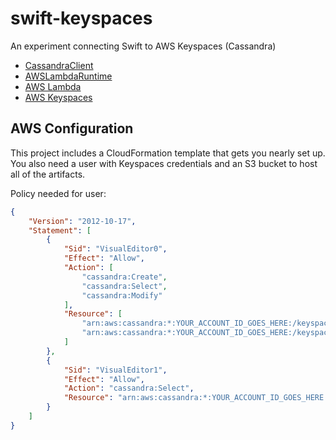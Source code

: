 # swift-keyspaces

An experiment connecting Swift to AWS Keyspaces (Cassandra)

- [CassandraClient](https://github.com/apple/swift-cassandra-client)
- [AWSLambdaRuntime](https://github.com/swift-server/swift-aws-lambda-runtime)
- [AWS Lambda](https://aws.amazon.com/lambda/)
- [AWS Keyspaces](https://aws.amazon.com/keyspaces/)

## AWS Configuration

This project includes a CloudFormation template that gets you nearly set up. You also need a user with Keyspaces credentials and an S3 bucket to host all of the artifacts.

Policy needed for user:

```json
{
    "Version": "2012-10-17",
    "Statement": [
        {
            "Sid": "VisualEditor0",
            "Effect": "Allow",
            "Action": [
                "cassandra:Create",
                "cassandra:Select",
                "cassandra:Modify"
            ],
            "Resource": [
                "arn:aws:cassandra:*:YOUR_ACCOUNT_ID_GOES_HERE:/keyspace/swift_keyspaces_test/",
                "arn:aws:cassandra:*:YOUR_ACCOUNT_ID_GOES_HERE:/keyspace/swift_keyspaces_test/table/*"
            ]
        },
        {
            "Sid": "VisualEditor1",
            "Effect": "Allow",
            "Action": "cassandra:Select",
            "Resource": "arn:aws:cassandra:*:YOUR_ACCOUNT_ID_GOES_HERE:/keyspace/system/table/*"
        }
    ]
}
```
